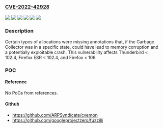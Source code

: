 ### [CVE-2022-42928](https://cve.mitre.org/cgi-bin/cvename.cgi?name=CVE-2022-42928)
![](https://img.shields.io/static/v1?label=Product&message=Firefox%20ESR&color=blue)
![](https://img.shields.io/static/v1?label=Product&message=Firefox&color=blue)
![](https://img.shields.io/static/v1?label=Product&message=Thunderbird&color=blue)
![](https://img.shields.io/static/v1?label=Version&message=%3C%20102.4%20&color=brighgreen)
![](https://img.shields.io/static/v1?label=Version&message=%3C%20106%20&color=brighgreen)
![](https://img.shields.io/static/v1?label=Vulnerability&message=Memory%20Corruption%20in%20JS%20Engine&color=brighgreen)

### Description

Certain types of allocations were missing annotations that, if the Garbage Collector was in a specific state, could have lead to memory corruption and a potentially exploitable crash. This vulnerability affects Thunderbird < 102.4, Firefox ESR < 102.4, and Firefox < 106.

### POC

#### Reference
No PoCs from references.

#### Github
- https://github.com/ARPSyndicate/cvemon
- https://github.com/googleprojectzero/fuzzilli

